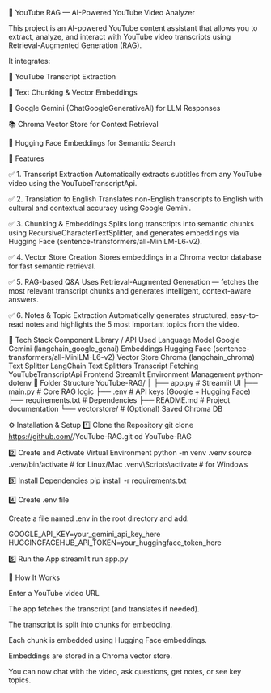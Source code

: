 🧠 YouTube RAG — AI-Powered YouTube Video Analyzer

This project is an AI-powered YouTube content assistant that allows you to extract, analyze, and interact with YouTube video transcripts using Retrieval-Augmented Generation (RAG).

It integrates:

🎥 YouTube Transcript Extraction

🧩 Text Chunking & Vector Embeddings

💬 Google Gemini (ChatGoogleGenerativeAI) for LLM Responses

📚 Chroma Vector Store for Context Retrieval

🤗 Hugging Face Embeddings for Semantic Search

🚀 Features

✅ 1. Transcript Extraction
Automatically extracts subtitles from any YouTube video using the YouTubeTranscriptApi.

✅ 2. Translation to English
Translates non-English transcripts to English with cultural and contextual accuracy using Google Gemini.

✅ 3. Chunking & Embeddings
Splits long transcripts into semantic chunks using RecursiveCharacterTextSplitter,
and generates embeddings via Hugging Face (sentence-transformers/all-MiniLM-L6-v2).

✅ 4. Vector Store Creation
Stores embeddings in a Chroma vector database for fast semantic retrieval.

✅ 5. RAG-based Q&A
Uses Retrieval-Augmented Generation — fetches the most relevant transcript chunks and generates intelligent, context-aware answers.

✅ 6. Notes & Topic Extraction
Automatically generates structured, easy-to-read notes and highlights the 5 most important topics from the video.

🧠 Tech Stack
Component	Library / API Used
Language Model	Google Gemini (langchain_google_genai)
Embeddings	Hugging Face (sentence-transformers/all-MiniLM-L6-v2)
Vector Store	Chroma (langchain_chroma)
Text Splitter	LangChain Text Splitters
Transcript Fetching	YouTubeTranscriptApi
Frontend	Streamlit
Environment Management	python-dotenv
🧩 Folder Structure
YouTube-RAG/
│
├── app.py                   # Streamlit UI
├── main.py                  # Core RAG logic
├── .env                     # API keys (Google + Hugging Face)
├── requirements.txt          # Dependencies
├── README.md                 # Project documentation
└── vectorstore/              # (Optional) Saved Chroma DB

⚙️ Installation & Setup
1️⃣ Clone the Repository
git clone https://github.com/<your-username>/YouTube-RAG.git
cd YouTube-RAG

2️⃣ Create and Activate Virtual Environment
python -m venv .venv
source .venv/bin/activate       # for Linux/Mac
.venv\Scripts\activate          # for Windows

3️⃣ Install Dependencies
pip install -r requirements.txt

4️⃣ Create .env file

Create a file named .env in the root directory and add:

GOOGLE_API_KEY=your_gemini_api_key_here
HUGGINGFACEHUB_API_TOKEN=your_huggingface_token_here

5️⃣ Run the App
streamlit run app.py

🧠 How It Works

Enter a YouTube video URL

The app fetches the transcript (and translates if needed).

The transcript is split into chunks for embedding.

Each chunk is embedded using Hugging Face embeddings.

Embeddings are stored in a Chroma vector store.

You can now chat with the video, ask questions, get notes, or see key topics.
